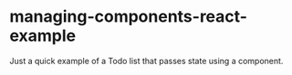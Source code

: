 # managing-components-react-example
Just a quick example of a Todo list that passes state using a component.